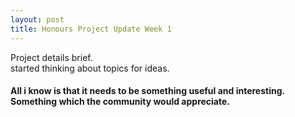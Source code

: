 ```yaml
---
layout: post
title: Honours Project Update Week 1 
---
```


Project details brief.<br>
started thinking about topics for ideas.
#### All i know is that it needs to be something useful and interesting. Something which the community would appreciate.
